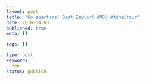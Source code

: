 ```yaml
---
layout: post
title: "Go spartans! Beat Baylor! #MSU #finalfour"
date: 2010-04-03
published: true
meta: {}

tags: []

type: post
keywords:
- fun
status: publish
---
```

<div class="posterous_autopost"></div>

